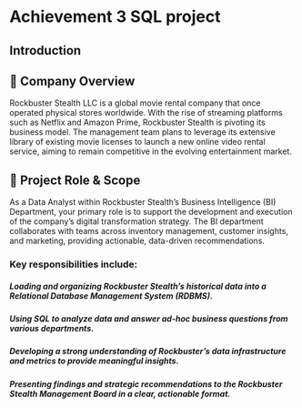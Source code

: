 # Achievement 3 SQL project
## Introduction

## 🏢 Company Overview
Rockbuster Stealth LLC is a global movie rental company that once operated physical stores worldwide. With the rise of streaming platforms such as Netflix and Amazon Prime, Rockbuster Stealth is pivoting its business model. The management team plans to leverage its extensive library of existing movie licenses to launch a new online video rental service, aiming to remain competitive in the evolving entertainment market.

## 🎯 Project Role & Scope
As a Data Analyst within Rockbuster Stealth’s Business Intelligence (BI) Department, your primary role is to support the development and execution of the company’s digital transformation strategy. The BI department collaborates with teams across inventory management, customer insights, and marketing, providing actionable, data-driven recommendations.

### Key responsibilities include:
##### Loading and organizing Rockbuster Stealth’s historical data into a Relational Database Management System (RDBMS).
##### Using SQL to analyze data and answer ad-hoc business questions from various departments.
##### Developing a strong understanding of Rockbuster’s data infrastructure and metrics to provide meaningful insights.
##### Presenting findings and strategic recommendations to the Rockbuster Stealth Management Board in a clear, actionable format.


